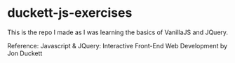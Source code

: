 # duckett-js-exercises
This is the repo I made as I was learning the basics of VanillaJS and JQuery.

Reference: 
Javascript & JQuery: Interactive Front-End Web Development by Jon Duckett
